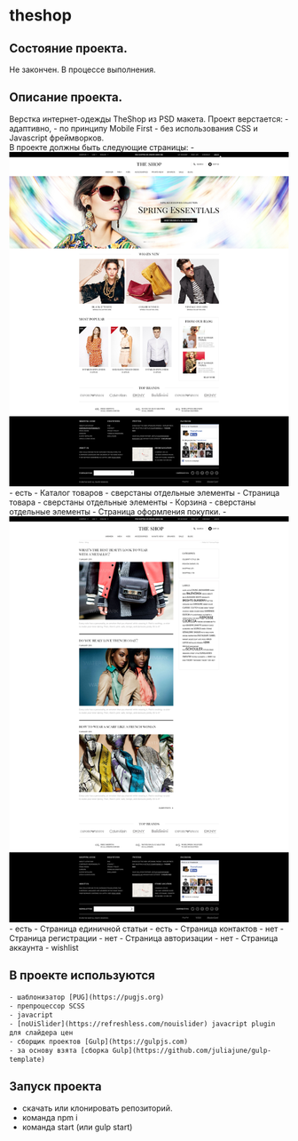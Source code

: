 # theshop

## Состояние проекта. 
   Не закончен. В процессе выполнения.

## Описание проекта.
   Верстка  интернет-одежды TheShop из PSD макета.
   Проект верстается:
    - адаптивно, 
    - по принципу Mobile First 
    - без использования CSS и Javascript фреймворков.    
   В проекте должны быть следующие страницы:
   	- ![Главная](https://github.com/juliajune/theshop/raw/main/desktop_preview/TheShop_home.jpg) - есть
   	- Каталог товаров -  сверстаны отдельные элементы
   	- Страница товара -  сверстаны отдельные элементы
   	- Корзина -  сверстаны отдельные элементы
   	- Страница оформления покупки.
   	- ![Блог со списком статей](https://github.com/juliajune/theshop/raw/main/desktop_preview/TheShop_blog.jpg)- есть
   	- Страница единичной статьи - есть
   	- Страница контактов - нет
   	- Страница регистрации - нет
   	- Страница авторизации - нет
   	- Страница аккаунта
   	- wishlist

## В проекте используются
    - шаблонизатор [PUG](https://pugjs.org)
    - препроцессор SCSS
    - javacript
    - [noUiSlider](https://refreshless.com/nouislider) javacript plugin для слайдера цен    	
    - сборщик проектов [Gulp](https://gulpjs.com)
    - за основу взята [сборка Gulp](https://github.com/juliajune/gulp-template)

## Запуск проекта
   - скачать или клонировать репозиторий.
   - команда npm i
   - команда start (или gulp start)



